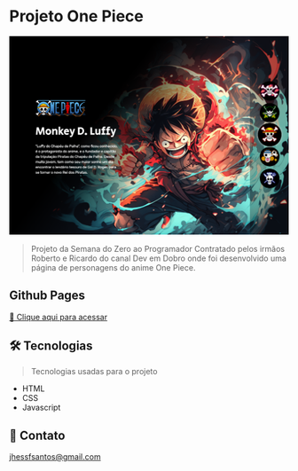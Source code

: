 # Projeto One Piece

![preview](/.github/preview.png)

> Projeto da Semana do Zero ao Programador Contratado pelos irmãos Roberto e Ricardo do canal Dev em Dobro onde foi desenvolvido uma página de personagens do anime One Piece. 

## Github Pages
[🔗 Clique aqui para acessar](https://jhessfrois.github.io/one-piece/)

## 🛠 Tecnologias
> Tecnologias usadas para o projeto

- HTML
- CSS
- Javascript

## 🖤 Contato

jhessfsantos@gmail.com
